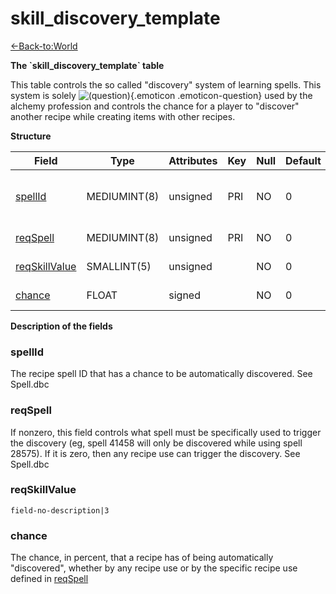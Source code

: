# skill\_discovery\_template

[<-Back-to:World](database-world.md)

**The \`skill\_discovery\_template\` table**

This table controls the so called "discovery" system of learning spells. This system is solely ![(question)](images/icons/emoticons/help_16.png){.emoticon .emoticon-question} used by the alchemy profession and controls the chance for a player to "discover" another recipe while creating items with other recipes.

**Structure**

| Field              | Type         | Attributes | Key | Null | Default | Extra | Comment                           |
|--------------------|--------------|------------|-----|------|---------|-------|-----------------------------------|
| [spellId][1]       | MEDIUMINT(8) | unsigned   | PRI | NO   | 0       |       | SpellId of the discoverable spell |
| [reqSpell][2]      | MEDIUMINT(8) | unsigned   | PRI | NO   | 0       |       | spell requirement                 |
| [reqSkillValue][3] | SMALLINT(5)  | unsigned   |     | NO   | 0       |       | skill points requirement          |
| [chance][4]        | FLOAT        | signed     |     | NO   | 0       |       | chance to discover                |

[1]: #spellid
[2]: #reqspell
[3]: #reqskillvalue
[4]: #chance

**Description of the fields**

### spellId

The recipe spell ID that has a chance to be automatically discovered. See Spell.dbc

### reqSpell

If nonzero, this field controls what spell must be specifically used to trigger the discovery (eg, spell 41458 will only be discovered while using spell 28575). If it is zero, then any recipe use can trigger the discovery. See Spell.dbc

### reqSkillValue

`field-no-description|3`

### chance

The chance, in percent, that a recipe has of being automatically "discovered", whether by any recipe use or by the specific recipe use defined in [reqSpell](#skill_discovery_template-reqSpell)
